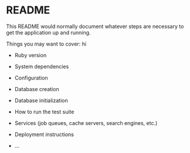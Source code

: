 # README

This README would normally document whatever steps are necessary to get the
application up and running.

Things you may want to cover:
hi
* Ruby version

* System dependencies

* Configuration

* Database creation

* Database initialization

* How to run the test suite

* Services (job queues, cache servers, search engines, etc.)

* Deployment instructions

* ...
